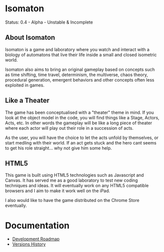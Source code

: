 # Isomaton

Status: 0.4 - Alpha - Unstable & Incomplete

## About Isomaton

Isomaton is a game and laboratory where you watch and interact with a biology of automatons that live their life inside a small and closed isometric world.

Isomaton also aims to bring an original gameplay based on concepts such as time shifting, time travel, determinism, the multiverse, chaos theory, procedural generation, emergent behaviors and other concepts often less exploited in games.

## Like a Theater

The game has been conceptualised with a "theater" theme in mind. If you look at the object model in the code, you will find things like a Stage, Actors, Acts, etc. In other words the gameplay will be like a long piece of theater where each actor will play out their role in a succession of acts.

As the user, you will have the choice to let the acts unfold by themselves, or start medling with their world. If an act gets stuck and the hero cant seems to get his role straight... why not give him some help.

## HTML5

This game is built using HTML5 technologies such as Javascript and Canvas. It has served me as a good laboratory to test new coding techniques and ideas. It will eventually work on any HTML5 compatible browsers and I aim to make it work well on the iPad.

I also would like to have the game distributed on the Chrome Store eventually.


# Documentation
- [Development Roadmap](./doc/roadmap.md)
- [Versions History](./doc/history.md)


